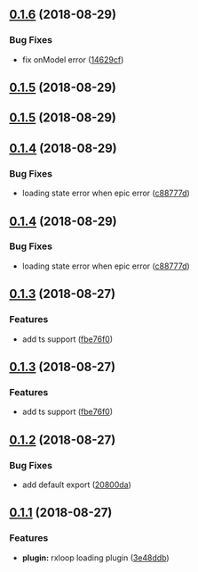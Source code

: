 <a name="0.1.6"></a>
## [0.1.6](https://github.com/TalkingData/rxloop-loading/compare/v0.1.5...v0.1.6) (2018-08-29)


### Bug Fixes

* fix onModel error ([14629cf](https://github.com/TalkingData/rxloop-loading/commit/14629cf))



<a name="0.1.5"></a>
## [0.1.5](https://github.com/TalkingData/rxloop-loading/compare/v0.1.4...v0.1.5) (2018-08-29)



<a name="0.1.5"></a>
## [0.1.5](https://github.com/TalkingData/rxloop-loading/compare/v0.1.4...v0.1.5) (2018-08-29)



<a name="0.1.4"></a>
## [0.1.4](https://github.com/TalkingData/rxloop-loading/compare/v0.1.3...v0.1.4) (2018-08-29)


### Bug Fixes

* loading state error when epic error ([c88777d](https://github.com/TalkingData/rxloop-loading/commit/c88777d))



<a name="0.1.4"></a>
## [0.1.4](https://github.com/TalkingData/rxloop-loading/compare/v0.1.3...v0.1.4) (2018-08-29)


### Bug Fixes

* loading state error when epic error ([c88777d](https://github.com/TalkingData/rxloop-loading/commit/c88777d))



<a name="0.1.3"></a>
## [0.1.3](https://github.com/TalkingData/rxloop-loading/compare/v0.1.2...v0.1.3) (2018-08-27)


### Features

* add ts support ([fbe76f0](https://github.com/TalkingData/rxloop-loading/commit/fbe76f0))



<a name="0.1.3"></a>
## [0.1.3](https://github.com/TalkingData/rxloop-loading/compare/v0.1.2...v0.1.3) (2018-08-27)


### Features

* add ts support ([fbe76f0](https://github.com/TalkingData/rxloop-loading/commit/fbe76f0))



<a name="0.1.2"></a>
## [0.1.2](https://github.com/TalkingData/rxloop-loading/compare/v0.1.1...v0.1.2) (2018-08-27)


### Bug Fixes

* add default export ([20800da](https://github.com/TalkingData/rxloop-loading/commit/20800da))



<a name="0.1.1"></a>
## [0.1.1](https://github.com/TalkingData/rxloop-loading/compare/v0.1.0...v0.1.1) (2018-08-27)

### Features

* **plugin:** rxloop loading plugin ([3e48ddb](https://github.com/TalkingData/rxloop-loading/commit/3e48ddb))
